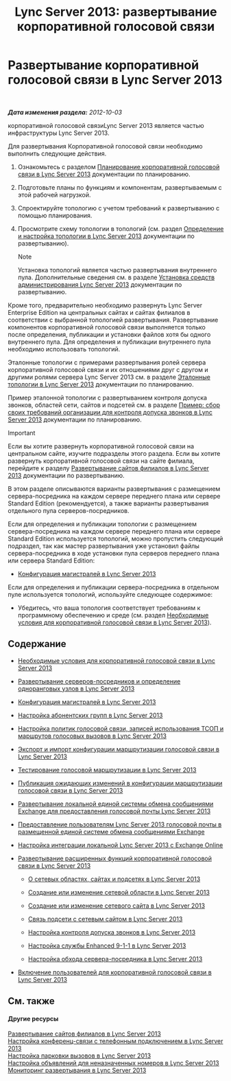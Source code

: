 ﻿---
title: 'Lync Server 2013: развертывание корпоративной голосовой связи'
TOCTitle: Развертывание корпоративной голосовой связи
ms:assetid: b5b593a6-ac30-461c-8c8c-0041e2c9ab04
ms:mtpsurl: https://technet.microsoft.com/ru-ru/library/Gg412876(v=OCS.15)
ms:contentKeyID: 49310925
ms.date: 05/19/2016
mtps_version: v=OCS.15
ms.translationtype: HT
---

# Развертывание корпоративной голосовой связи в Lync Server 2013

 

_**Дата изменения раздела:** 2012-10-03_

корпоративной голосовой связиLync Server 2013 является частью инфраструктуры Lync Server 2013.

Для развертывания Корпоративной голосовой связи необходимо выполнить следующие действия.

1.  Ознакомьтесь с разделом [Планирование корпоративной голосовой связи в Lync Server 2013](lync-server-2013-planning-for-enterprise-voice.md) документации по планированию.

2.  Подготовьте планы по функциям и компонентам, развертываемым с этой рабочей нагрузкой.

3.  Спроектируйте топологию с учетом требований к развертыванию с помощью планирования.

4.  Просмотрите схему топологии в топологий (см. раздел [Определение и настройка топологии в Lync Server 2013](lync-server-2013-defining-and-configuring-the-topology.md) документации по развертыванию).
    
    > [!note]  
    > Установка топологий является частью развертывания внутреннего пула. Дополнительные сведения см. в разделе <a href="lync-server-2013-install-lync-server-administrative-tools.md">Установка средств администрирования Lync Server 2013</a> документации по развертыванию.

Кроме того, предварительно необходимо развернуть Lync Server Enterprise Edition на центральных сайтах и сайтах филиалов в соответствии с выбранной топологией развертывания. Развертывание компонентов корпоративной голосовой связи выполняется только после определения, публикации и установки файлов хотя бы одного внутреннего пула. Для определения и публикации внутреннего пула необходимо использовать топологий.

Эталонные топологии с примерами развертывания ролей сервера корпоративной голосовой связи и их отношениями друг с другом и другими ролями сервера Lync Server 2013 см. в разделе [Эталонные топологии в Lync Server 2013](lync-server-2013-reference-topologies.md) документации по планированию.

Пример эталонной топологии с развертыванием контроля допуска звонков, областей сети, сайтов и подсетей см. в разделе [Пример: сбор своих требований организации для контроля допуска звонков в Lync Server 2013](lync-server-2013-example-of-gathering-your-requirements-for-call-admission-control.md) документации по планированию.

> [!important]  
> Если вы хотите развернуть корпоративной голосовой связи на центральном сайте, изучите подразделы этого раздела. Если вы хотите развернуть корпоративной голосовой связи на сайте филиала, перейдите к разделу <a href="lync-server-2013-deploying-branch-sites.md">Развертывание сайтов филиалов в Lync Server 2013</a> документации по развертыванию.

В этом разделе описываются варианты развертывания с размещением сервера-посредника на каждом сервере переднего плана или сервере Standard Edition (рекомендуется), а также варианты развертывания отдельного пула cерверов-посредников.

Если для определения и публикации топологии с размещением сервера-посредника на каждом сервере переднего плана или сервере Standard Edition используется топологий, можно пропустить следующий подраздел, так как мастер развертывания уже установил файлы сервера-посредника в ходе установки пула серверов переднего плана или сервера Standard Edition:

  - [Конфигурация магистралей в Lync Server 2013](lync-server-2013-configuring-trunks.md)

Если для определения и публикации сервера-посредника в отдельном пуле используется топологий, используйте следующее содержимое:

  - Убедитесь, что ваша топология соответствует требованиям к программному обеспечению и среде (см. раздел [Необходимые условия для корпоративной голосовой связи в Lync Server 2013](lync-server-2013-enterprise-voice-prerequisites.md)).

## Содержание

  -   
    [Необходимые условия для корпоративной голосовой связи в Lync Server 2013](lync-server-2013-enterprise-voice-prerequisites.md)

  -   
    [Развертывание серверов-посредников и определение одноранговых узлов в Lync Server 2013](lync-server-2013-deploying-mediation-servers-and-defining-peers.md)

  -   
    [Конфигурация магистралей в Lync Server 2013](lync-server-2013-configuring-trunks.md)

  -   
    [Настройка абонентских групп в Lync Server 2013](lync-server-2013-configuring-dial-plans.md)

  -   
    [Настройка политик голосовой связи, записей использования ТСОП и маршрутов голосовых вызовов в Lync Server 2013](lync-server-2013-configuring-voice-policies-pstn-usage-records-and-voice-routes.md)

  -   
    [Экспорт и импорт конфигурации маршрутизации голосовой связи в Lync Server 2013](lync-server-2013-exporting-and-importing-voice-routing-configuration.md)

  -   
    [Тестирование голосовой маршрутизации в Lync Server 2013](lync-server-2013-test-voice-routing.md)

  -   
    [Публикация ожидающих изменений в конфигурации маршрутизации голосовой связи в Lync Server 2013](lync-server-2013-publish-pending-changes-to-the-voice-routing-configuration.md)

  -   
    [Развертывание локальной единой системы обмена сообщениями Exchange для предоставления голосовой почты Lync Server 2013](lync-server-2013-deploying-on-premises-exchange-um-to-provide-lync-server-2013-voice-mail.md)

  -   
    [Предоставление пользователям Lync Server 2013 голосовой почты в размещенной единой системе обмена сообщениями Exchange](lync-server-2013-providing-lync-server-users-voice-mail-on-hosted-exchange-um.md)

  -   
    [Настройка интеграции локальной Lync Server 2013 с Exchange Online](lync-server-2013-configuring-on-premises-lync-server-integration-with-exchange-online.md)

  -   
    [Развертывание расширенных функций корпоративной голосовой связи в Lync Server 2013](lync-server-2013-deploying-advanced-enterprise-voice-features.md)
    
      - [О сетевых областях, сайтах и подсетях в Lync Server 2013](lync-server-2013-about-network-regions-sites-and-subnets.md)
    
      - [Создание или изменение сетевой области в Lync Server 2013](lync-server-2013-create-or-modify-a-network-region.md)
    
      - [Создание или изменение сетевого сайта в Lync Server 2013](lync-server-2013-create-or-modify-a-network-site.md)
    
      - [Связь подсети с сетевым сайтом в Lync Server 2013](lync-server-2013-associate-a-subnet-with-a-network-site.md)
    
      - [Настройка контроля допуска звонков в Lync Server 2013](lync-server-2013-configure-call-admission-control.md)
    
      - [Настройка службы Enhanced 9-1-1 в Lync Server 2013](lync-server-2013-configure-enhanced-9-1-1.md)
    
      - [Настройка обхода сервера-посредника в Lync Server 2013](lync-server-2013-configure-media-bypass.md)

  -   
    [Включение пользователей для корпоративной голосовой связи в Lync Server 2013](lync-server-2013-enable-users-for-enterprise-voice.md)

## См. также

#### Другие ресурсы

[Развертывание сайтов филиалов в Lync Server 2013](lync-server-2013-deploying-branch-sites.md)  
[Настройка конференц-связи с телефонным подключением в Lync Server 2013](lync-server-2013-configuring-dial-in-conferencing.md)  
[Настройка парковки вызовов в Lync Server 2013](lync-server-2013-configuring-call-park.md)  
[Настройка объявлений для неназначенных номеров в Lync Server 2013](lync-server-2013-configuring-announcements-for-unassigned-numbers.md)  
[Мониторинг развертывания в Lync Server 2013](lync-server-2013-deploying-monitoring.md)

